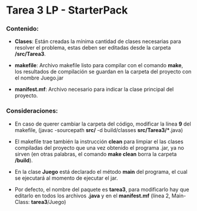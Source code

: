 ﻿
# Tarea 3 LP - StarterPack

### Contenido:

* **Clases**: Están creadas la mínima cantidad de clases necesarias para resolver el problema, estas deben ser editadas desde la carpeta **/src/Tarea3**.

* **makefile**: Archivo makefile listo para compilar con el comando **make**, los resultados de compilación se guardan en la carpeta del proyecto con el nombre Juego.jar

* **manifest.mf**: Archivo necesario para indicar la clase principal del proyecto.

### Consideraciones:

* En caso de querer cambiar la carpeta del código, modificar la línea **9** del makefile, (javac -sourcepath **src/** -d build/classes **src/Tarea3/\***.java)

* El makefile trae también la instrucción **clean** para limpiar el las clases compiladas del proyecto que una vez obtenido el programa .jar, ya no sirven (en otras palabras, el comando **make clean** borra la carpeta **/build**).

* En la clase **Juego** está declarado el método **main** del programa, el cual se ejecutará al momento de ejecutar el jar.

* Por defecto, el nombre del paquete es **tarea3**, para modificarlo hay que editarlo en todos los archivos **.java** y en el **manifest.mf** (línea 2, Main-Class: **tarea3**/Juego)